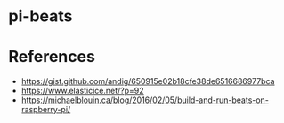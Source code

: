 # pi-beats



# References

- https://gist.github.com/andig/650915e02b18cfe38de6516686977bca
- https://www.elasticice.net/?p=92
- https://michaelblouin.ca/blog/2016/02/05/build-and-run-beats-on-raspberry-pi/
